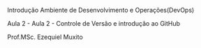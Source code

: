 Introdução Ambiente de Desenvolvimento e Operações(DevOps)

Aula 2 - Aula 2 - Controle de Versão e introdução ao GitHub

Prof.MSc. Ezequiel Muxito
